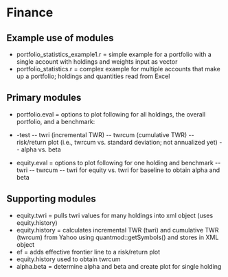 # Finance

## Example use of modules
- portfolio_statistics_example1.r = simple example for a portfolio with a single account with holdings and weights input as vector
- portfolio_statistics.r          = complex example for multiple accounts that make up a portfolio; holdings and quantities read from Excel

## Primary modules
- portfolio.eval = options to plot following for all holdings, the overall portfolio, and a benchmark:
 -  -test
-- twri (incremental TWR)
-- twrcum (cumulative TWR)
-- risk/return plot (i.e., twrcum vs. standard deviation; not annualized yet)
-- alpha vs. beta

- equity.eval = options to plot following for one holding and benchmark
-- twri 
-- twrcum
-- twri for equity vs. twri for baseline to obtain alpha and beta


## Supporting modules
- equity.twri = pulls twri values for many holdings into xml object (uses equity.history)
- equity.history = calculates incremental TWR (twri) and cumulative TWR (twrcum) from Yahoo using quantmod::getSymbols() and stores in XML object
- ef = adds effective frontier line to a risk/return plot
- equity.history used to obtain twrcum
- alpha.beta = determine alpha and beta and create plot for single holding
